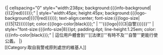 <div style="float:{{{float|left}}}; border:{{{border-width|1}}}px solid {{{border-color|{{{1|#000}}}}}}; margin:1px;">
{| cellspacing="0" style="width:238px; background:{{{info-background|{{{2|red}}}}}};"
| style="width:45px; height:45px; background:{{{logo-background|{{{1|red}}}}}}; text-align:center; font-size:{{{logo-size|{{{5|12}}}}}}pt; color:{{{logo-color|black}}};" | '''{{{logo|{{{3|自警}}}}}}'''
| style="font-size:{{{info-size|8}}}pt; padding:4pt; line-height:1.25em; color:{{{info-color|black}}};" | 這位用戶體會到'''[[法律]]'''有時不及'''自警'''更能行使公義。
|}</div>
[[Category:取自我警戒原則處世的維基人]]
